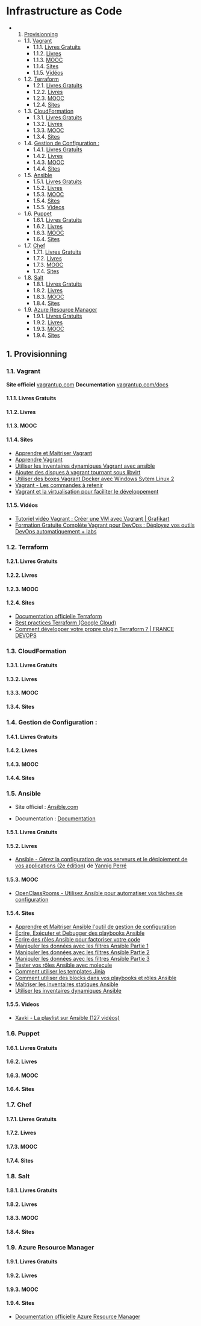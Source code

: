 # Infrastructure as Code

<!-- vscode-markdown-toc -->
* 1. [Provisionning](#Provisionning)
	* 1.1. [Vagrant](#Vagrant)
		* 1.1.1. [Livres Gratuits](#LivresGratuits)
		* 1.1.2. [Livres](#Livres)
		* 1.1.3. [MOOC](#MOOC)
		* 1.1.4. [Sites](#Sites)
		* 1.1.5. [Vidéos](#Vidos)
	* 1.2. [Terraform](#Terraform)
		* 1.2.1. [Livres Gratuits](#LivresGratuits-1)
		* 1.2.2. [Livres](#Livres-1)
		* 1.2.3. [MOOC](#MOOC-1)
		* 1.2.4. [Sites](#Sites-1)
	* 1.3. [CloudFormation](#CloudFormation)
		* 1.3.1. [Livres Gratuits](#LivresGratuits-1)
		* 1.3.2. [Livres](#Livres-1)
		* 1.3.3. [MOOC](#MOOC-1)
		* 1.3.4. [Sites](#Sites-1)
	* 1.4. [Gestion de Configuration :](#GestiondeConfiguration:)
		* 1.4.1. [Livres Gratuits](#LivresGratuits-1)
		* 1.4.2. [Livres](#Livres-1)
		* 1.4.3. [MOOC](#MOOC-1)
		* 1.4.4. [Sites](#Sites-1)
	* 1.5. [Ansible](#Ansible)
		* 1.5.1. [Livres Gratuits](#LivresGratuits-1)
		* 1.5.2. [Livres](#Livres-1)
		* 1.5.3. [MOOC](#MOOC-1)
		* 1.5.4. [Sites](#Sites-1)
		* 1.5.5. [Videos](#Videos)
	* 1.6. [Puppet](#Puppet)
		* 1.6.1. [Livres Gratuits](#LivresGratuits-1)
		* 1.6.2. [Livres](#Livres-1)
		* 1.6.3. [MOOC](#MOOC-1)
		* 1.6.4. [Sites](#Sites-1)
	* 1.7. [Chef](#Chef)
		* 1.7.1. [Livres Gratuits](#LivresGratuits-1)
		* 1.7.2. [Livres](#Livres-1)
		* 1.7.3. [MOOC](#MOOC-1)
		* 1.7.4. [Sites](#Sites-1)
	* 1.8. [Salt](#Salt)
		* 1.8.1. [Livres Gratuits](#LivresGratuits-1)
		* 1.8.2. [Livres](#Livres-1)
		* 1.8.3. [MOOC](#MOOC-1)
		* 1.8.4. [Sites](#Sites-1)
	* 1.9. [Azure Resource Manager](#AzureResourceManager)
		* 1.9.1. [Livres Gratuits](#LivresGratuits-1)
		* 1.9.2. [Livres](#Livres-1)
		* 1.9.3. [MOOC](#MOOC-1)
		* 1.9.4. [Sites](#Sites-1)

<!-- vscode-markdown-toc-config
	numbering=true
	autoSave=true
	/vscode-markdown-toc-config -->
<!-- /vscode-markdown-toc -->
##  1. <a name='Provisionning'></a>Provisionning

###  1.1. <a name='Vagrant'></a>Vagrant

**Site officiel** [vagrantup.com](https://www.vagrantup.com/)
**Documentation** [vagrantup.com/docs](https://www.vagrantup.com/docs)

####  1.1.1. <a name='LivresGratuits'></a>Livres Gratuits

####  1.1.2. <a name='Livres'></a>Livres

####  1.1.3. <a name='MOOC'></a>MOOC

####  1.1.4. <a name='Sites'></a>Sites

- [Apprendre et Maitriser Vagrant](http://blog.stephane-robert.info/post/introduction-vagrant/)
- [Apprendre Vagrant](https://grafikart.fr/tutoriels/vagrant)
- [Utiliser les inventaires dynamiques Vagrant avec ansible](https://blog.stephane-robert.info/post/vagrant-ansible-inventaire-dynamique.md/)
- [Ajouter des disques à vagrant tournant sous libvirt](https://blog.stephane-robert.info/post/vagrant-libvirt-disk-qcow2/)
- [Utiliser des boxes Vagrant Docker avec Windows Sytem Linux 2](https://blog.stephane-robert.info/post/vagrant-wsl2-docker/)
- [Vagrant - Les commandes à retenir](https://loopbin.dev/tutos/vagrant-les-commandes-a-retenir/)
- [Vagrant et la virtualisation pour faciliter le développement](https://www.synbioz.com/blog/tech/vagrant-et-la-virtualisation-pour-faciliter-le-developpement)

####  1.1.5. <a name='Vidos'></a>Vidéos

- [Tutoriel vidéo Vagrant : Créer une VM avec Vagrant | Grafikart](https://grafikart.fr/tutoriels/vm-vagrant-chef-solo-482)
- [Formation Gratuite Complète Vagrant pour DevOps : Déployez vos outils DevOps automatiquement + labs](https://www.youtube.com/watch?v=z4209uoIbmk)

###  1.2. <a name='Terraform'></a>Terraform

####  1.2.1. <a name='LivresGratuits-1'></a>Livres Gratuits

####  1.2.2. <a name='Livres-1'></a>Livres

####  1.2.3. <a name='MOOC-1'></a>MOOC

####  1.2.4. <a name='Sites-1'></a>Sites

- [Documentation officielle Terraform](https://www.terraform.io/docs/)
- [Best practices Terraform (Google Cloud)](https://cloud.google.com/docs/terraform/best-practices-for-terraform)
- [Comment développer votre propre plugin Terraform ? | FRANCE DEVOPS](https://youtu.be/oNHABU-8xfs?t=307)

###  1.3. <a name='CloudFormation'></a>CloudFormation

####  1.3.1. <a name='LivresGratuits-1'></a>Livres Gratuits

####  1.3.2. <a name='Livres-1'></a>Livres

####  1.3.3. <a name='MOOC-1'></a>MOOC

####  1.3.4. <a name='Sites-1'></a>Sites

###  1.4. <a name='GestiondeConfiguration:'></a>Gestion de Configuration :

####  1.4.1. <a name='LivresGratuits-1'></a>Livres Gratuits

####  1.4.2. <a name='Livres-1'></a>Livres

####  1.4.3. <a name='MOOC-1'></a>MOOC

####  1.4.4. <a name='Sites-1'></a>Sites

###  1.5. <a name='Ansible'></a>Ansible

- Site officiel : [Ansible.com](https://www.ansible.com/)

- Documentation : [Documentation](https://docs.ansible.com/ansible/latest/index.html)

####  1.5.1. <a name='LivresGratuits-1'></a>Livres Gratuits

####  1.5.2. <a name='Livres-1'></a>Livres

- [Ansible - Gérez la configuration de vos serveurs et le déploiement de vos
  applications (2e édition)](https://amzn.to/3EpmxBp) de [Yannig Perré](https://twitter.com/YannigPerre)

####  1.5.3. <a name='MOOC-1'></a>MOOC

- [OpenClassRooms - Utilisez Ansible pour automatiser vos tâches de configuration](https://openclassrooms.com/fr/courses/2035796-utilisez-ansible-pour-automatiser-vos-taches-de-configuration)

####  1.5.4. <a name='Sites-1'></a>Sites

- [Apprendre et Maitriser Ansible l'outil de gestion de configuration](http://blog.stephane-robert.info/post/introduction-ansible/)
- [Écrire, Exécuter et Debugger des playbooks Ansible](https://blog.stephane-robert.info/post/ecriture-de-playbooks-ansible/)
- [Écrire des rôles Ansible pour factoriser votre code](https://blog.stephane-robert.info/post/ansible-ecrire-roles/)
- [Manipuler les données avec les filtres Ansible Partie 1](https://blog.stephane-robert.info/post/ansible-filtres-advanced/)
- [Manipuler les données avec les filtres Ansible Partie 2](https://blog.stephane-robert.info/post/ansible-filtres-advanced-2/)
- [Manipuler les données avec les filtres Ansible Partie 3](https://blog.stephane-robert.info/post/ansible-filtres-advanced-3/)
- [Tester vos rôles Ansible avec molecule](https://blog.stephane-robert.info/post/ansible-molecule/)
- [Comment utiliser les templates Jinja](https://blog.stephane-robert.info/post/ansible-template-jinja/)
- [Comment utiliser des blocks dans vos playbooks et rôles Ansible](https://blog.stephane-robert.info/post/ansible-blocks/)
- [Maîtriser les inventaires statiques Ansible](https://blog.stephane-robert.info/post/ansible-inventaire-static-precedence-tips/)
- [Utiliser les inventaires dynamiques Ansible](https://blog.stephane-robert.info/post/ansible-inventaire-dynamique-vagrant/)

####  1.5.5. <a name='Videos'></a>Videos

- [Xavki - La playlist sur Ansible (127 vidéos)](https://www.youtube.com/playlist?list=PLn6POgpklwWoCpLKOSw3mXCqbRocnhrh-)

###  1.6. <a name='Puppet'></a>Puppet

####  1.6.1. <a name='LivresGratuits-1'></a>Livres Gratuits

####  1.6.2. <a name='Livres-1'></a>Livres

####  1.6.3. <a name='MOOC-1'></a>MOOC

####  1.6.4. <a name='Sites-1'></a>Sites

###  1.7. <a name='Chef'></a>Chef

####  1.7.1. <a name='LivresGratuits-1'></a>Livres Gratuits

####  1.7.2. <a name='Livres-1'></a>Livres

####  1.7.3. <a name='MOOC-1'></a>MOOC

####  1.7.4. <a name='Sites-1'></a>Sites

###  1.8. <a name='Salt'></a>Salt

####  1.8.1. <a name='LivresGratuits-1'></a>Livres Gratuits

####  1.8.2. <a name='Livres-1'></a>Livres

####  1.8.3. <a name='MOOC-1'></a>MOOC

####  1.8.4. <a name='Sites-1'></a>Sites

###  1.9. <a name='AzureResourceManager'></a>Azure Resource Manager

####  1.9.1. <a name='LivresGratuits-1'></a>Livres Gratuits

####  1.9.2. <a name='Livres-1'></a>Livres

####  1.9.3. <a name='MOOC-1'></a>MOOC

####  1.9.4. <a name='Sites-1'></a>Sites

- [Documentation officielle Azure Resource Manager](https://learn.microsoft.com/fr-fr/azure/azure-resource-manager/management/)
